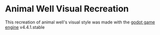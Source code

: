 # Animal Well Visual Recreation

This recreation of animal well's visual style was made with the [godot game engine](https://godotengine.org/) v4.4.1.stable
